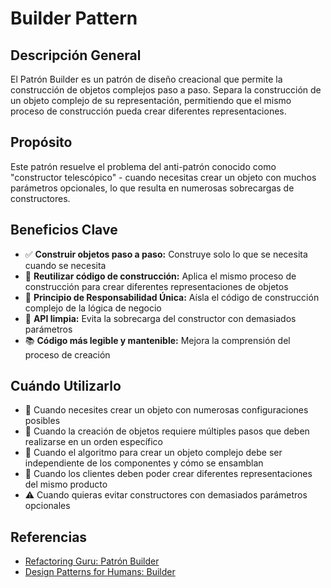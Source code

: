 # Builder Pattern

## Descripción General
El Patrón Builder es un patrón de diseño creacional que permite la construcción de objetos complejos paso a paso. 
Separa la construcción de un objeto complejo de su representación, permitiendo que el mismo proceso de construcción pueda crear diferentes representaciones.

## Propósito
Este patrón resuelve el problema del anti-patrón conocido como "constructor telescópico" - cuando necesitas crear un objeto con muchos parámetros opcionales, lo que resulta en numerosas sobrecargas de constructores.

## Beneficios Clave

- ✅ **Construir objetos paso a paso:** Construye solo lo que se necesita cuando se necesita
- 🔄 **Reutilizar código de construcción:** Aplica el mismo proceso de construcción para crear diferentes representaciones de objetos
- 📏 **Principio de Responsabilidad Única:** Aísla el código de construcción complejo de la lógica de negocio
- 🧰 **API limpia:** Evita la sobrecarga del constructor con demasiados parámetros
- 📚 **Código más legible y mantenible:** Mejora la comprensión del proceso de creación

## Cuándo Utilizarlo

- 🔧 Cuando necesites crear un objeto con numerosas configuraciones posibles
- 🧩 Cuando la creación de objetos requiere múltiples pasos que deben realizarse en un orden específico
- 🧠 Cuando el algoritmo para crear un objeto complejo debe ser independiente de los componentes y cómo se ensamblan
- 🔄 Cuando los clientes deben poder crear diferentes representaciones del mismo producto
- ⚠️ Cuando quieras evitar constructores con demasiados parámetros opcionales

## Referencias
- [Refactoring Guru: Patrón Builder](https://refactoring.guru/es/design-patterns/builder)
- [Design Patterns for Humans: Builder](https://github.com/kamranahmedse/design-patterns-for-humans#builder)

